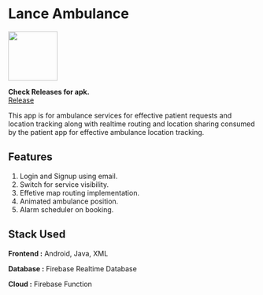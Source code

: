 # Lance Ambulance

<img src="https://github.com/mmitrasish/prescryp-lance-ambulance/blob/master/app/src/main/res/drawable/logo_lance.png" width="100" height="100">

**Check Releases for apk.** <br/>
[Release](https://github.com/mmitrasish/prescryp-lance-ambulance/releases/tag/Beta-1.0.0)

This app is for ambulance services for effective patient requests and location tracking along with realtime routing and location sharing consumed by the patient app for effective ambulance location tracking.

## Features

1. Login and Signup using email.
1. Switch for service visibility.
1. Effetive map routing implementation.
1. Animated ambulance position.
1. Alarm scheduler on booking.

## Stack Used

**Frontend :** Android, Java, XML

**Database :** Firebase Realtime Database

**Cloud :** Firebase Function
